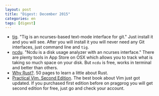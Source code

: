```yaml
---
layout: post
title: "Digest: December 2015"
categories: en
tags: [digest]
---
```


- [tig](http://jonas.nitro.dk/tig/). "Tig is an ncurses-based text-mode interface for git."
    Just install it and you will see. After you will install it you will never
    need any Git interfaces, just command line and `tig`.
- [ncdu](http://dev.yorhel.nl/ncdu). "Ncdu is a disk usage analyzer with an ncurses interface."
    There are plenty tools in App Store on OSX which allows you to track what is
    taking so much space on your disk. But `ncdu` is free, works in terminal
    and better than others.
- [Why Rust?](http://www.oreilly.com/programming/free/files/why-rust.pdf). 50
    pages to learn a little about Rust.
- [Practical Vim. Second Edition](https://pragprog.com/book/dnvim2/practical-vim-second-edition).
    The best book about Vim just got updated. If you purchased first edition
    before on pragprog you will get second edition for free, just go and
    check your account.
